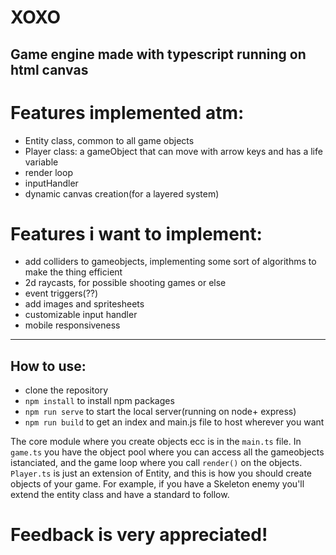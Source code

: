 # XOXO 

## Game engine made with typescript running on html canvas

# Features implemented atm:
* Entity class, common to all game objects
* Player class: a gameObject that can move with arrow keys and has a life variable
* render loop
* inputHandler
* dynamic canvas creation(for a layered system)


# Features i want to implement:
* add colliders to gameobjects, implementing some sort of algorithms to make the thing efficient
* 2d raycasts, for possible shooting games or else
* event triggers(??)
* add images and spritesheets
* customizable input handler
* mobile responsiveness

---

## How to use:
* clone the repository
* `npm install` to install npm packages
* `npm run serve` to start the local server(running on node+ express)
* `npm run build` to get an index and main.js file to host wherever you want

The core module where you create objects ecc is in the `main.ts` file. In `game.ts` you have the object pool where you can access all the gameobjects istanciated, and the game loop where you call `render()`  on the objects.
`Player.ts` is just an extension of Entity, and this is how you should create objects of your game.
For example, if you have a Skeleton enemy you'll extend the entity class and have a standard to follow.

# Feedback is very appreciated!


